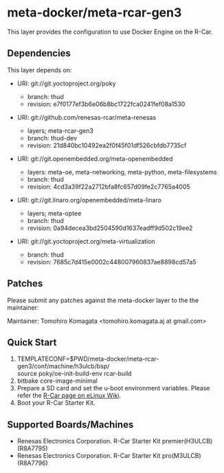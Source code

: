 # meta-docker/meta-rcar-gen3

This layer provides the configuration to use Docker Engine on the R-Car.

## Dependencies

This layer depends on:

* URI: git://git.yoctoproject.org/poky
  * branch: thud
  * revision: e7f0177ef3b6e06b8bc1722fca0241fef08a1530

* URI: git://github.com/renesas-rcar/meta-renesas
  * layers; meta-rcar-gen3
  * branch: thud-dev
  * revision: 21d840bc10492ea2f0f45f01df526cbfdb7735cf

* URI: git://git.openembedded.org/meta-openembedded
  * layers: meta-oe, meta-networking, meta-python, meta-filesystems
  * branch: thud
  * revision: 4cd3a39f22a2712bfa8fc657d09fe2c7765a4005

* URI: git://git.linaro.org/openembedded/meta-linaro
  * layers; meta-optee
  * branch: thud
  * revision: 0a94decea3bd2504590d1637eadff9d502c19ee2

* URI: git://git.yoctoproject.org/meta-virtualization
  * branch: thud
  * revision: 7685c7d415e0002c448007960837ae8898cd57a5

## Patches

Please submit any patches against the meta-docker layer to the the maintainer:

Maintainer: Tomohiro Komagata <tomohiro.komagata.aj at gmail.com>

## Quick Start

1. TEMPLATECONF=$PWD/meta-docker/meta-rcar-gen3/conf/machine/h3ulcb/bsp/ \
   source poky/oe-init-build-env rcar-build
2. bitbake core-image-minimal
3. Prepare a SD card and set the u-boot environment variables. Please refer the [R-Car page on eLinux Wiki](https://elinux.org/R-Car/Boards/Yocto-Gen3/v3.21.0#Running_Yocto_images).
4. Boot your R-Car Starter Kit.

## Supported Boards/Machines

- Renesas Electronics Corporation. R-Car Starter Kit premier(H3ULCB) (R8A7795)
- Renesas Electronics Corporation. R-Car Starter Kit pro(M3ULCB) (R8A7796)
